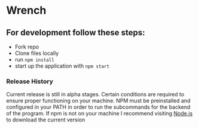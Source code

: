# Wrench

## For development follow these steps:
- Fork repo
- Clone files locally
- run `npm install`
- start up the application with `npm start`

### Release History
Current release is still in alpha stages. Certain conditions are required to ensure proper functioning on your machine. NPM must be preinstalled and configured in your PATH in order to run the subcommands for the backend of the program.
If npm is not on your machine I recommend visiting [Node.js](https://nodejs.org/en/download/) to download the current version
